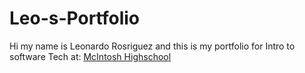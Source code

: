 # Leo-s-Portfolio
Hi my name is Leonardo Rosriguez and this is my portfolio for Intro to software Tech at: [McIntosh Highschool](https://www.fcboe.org/mhs)
